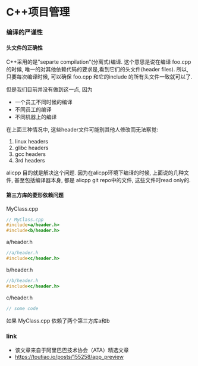 C++项目管理
====

### 编译的严谨性
#### 头文件的正确性
C++采用的是"separte compilation"(分离式)编译. 
这个意思是说在编译 foo.cpp的时候, 唯一的对其他依赖代码的要求是,看到它们的头文件(header files).
所以, 只要每次编译时候, 可以确保 foo.cpp 和它的include 的所有头文件一致就可以了. 

但是我们目前并没有做到这一点, 因为
- 一个员工不同时候的编译
- 不同员工的编译
- 不同机器上的编译

在上面三种情况中, 这些header文件可能别其他人修改而无法察觉:
1. linux headers
2. glibc headers
3. gcc headers
4. 3rd headers

alicpp 目的就是解决这个问题.
因为在alicpp环境下编译的时候, 上面说的几种文件, 甚至包括编译器本身, 都是 alicpp git repo中的文件, 这些文件时read only的.

#### 第三方库的菱形依赖问题
MyClass.cpp
```cxx
// MyClass.cpp
#include<a/header.h>
#include<b/header.h>
```

a/header.h
```cxx
//a/header.h
#include<c/header.h>
```



b/header.h
```cxx
//b/header.h
#include<c/header.h>
```

c/header.h
```cxx
// some code 
```

如果 MyClass.cpp 依赖了两个第三方库a和b


### link
- 该文章来自于阿里巴巴技术协会（ATA）精选文章
- https://toutiao.io/posts/155258/app_preview

